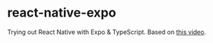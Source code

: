 # react-native-expo

Trying out React Native with Expo & TypeScript. Based on [this video](https://youtu.be/68l7wyHw97Y).
